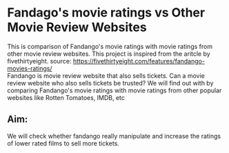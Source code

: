 # Fandago's movie ratings vs Other Movie Review Websites
This is comparison of Fandango's movie ratings with movie ratings from other movie review websites.
This project is inspired from the aritcle by fivethirtyeight. source: https://fivethirtyeight.com/features/fandango-movies-ratings/ <br>
Fandango is movie review website that also sells tickets. Can a movie review website who also sells tickets be trusted? We will find out with by comparing Fandango's movie ratings with movie ratings from other popular websites like Rotten Tomatoes, IMDB, etc


## Aim: 
We will check whether fandango really manipulate and increase the ratings of lower rated films to sell more tickets.
